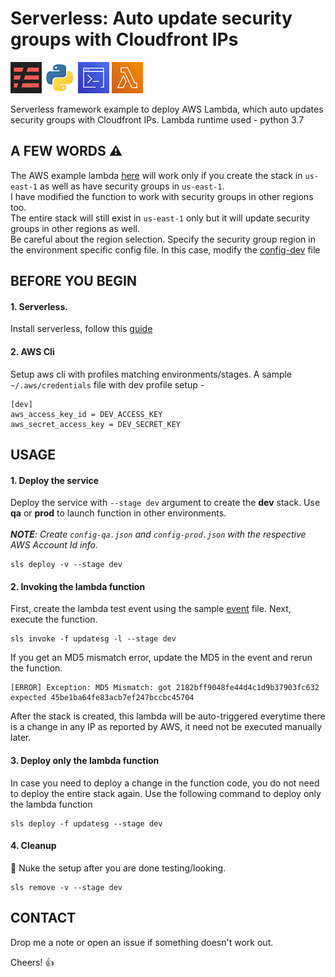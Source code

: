 # Serverless: Auto update security groups with Cloudfront IPs

![servrless](https://github.com/abiydv/ref-docs/blob/master/images/logos/serverless_small.png)
![py](https://github.com/abiydv/ref-docs/blob/master/images/logos/python_small.png)
![cli](https://github.com/abiydv/ref-docs/blob/master/images/logos/aws-cli_small.png)
![aws-lambda](https://github.com/abiydv/ref-docs/blob/master/images/logos/aws-lambda_small.png)

Serverless framework example to deploy AWS Lambda, which auto updates security groups with Cloudfront IPs. Lambda runtime used - python 3.7

## A FEW WORDS :warning:
The AWS example lambda [here](https://github.com/aws-samples/aws-cloudfront-samples/tree/master/update_security_groups_lambda) will work only if you create the stack in `us-east-1` as well as have security groups in `us-east-1`.  
I have modified the function to work with security groups in other regions too.  
The entire stack will still exist in `us-east-1` only but it will update security groups in other regions as well.  
Be careful about the region selection. Specify the security group region in the environment specific config file. In this case, modify the [config-dev](./config-dev.json) file

## BEFORE YOU BEGIN
#### 1. Serverless. 
Install serverless, follow this [guide](https://serverless.com/framework/docs/providers/aws/guide/installation/)
  
#### 2. AWS Cli
Setup aws cli with profiles matching environments/stages. A sample `~/.aws/credentials` file with dev profile setup - 
```
[dev]
aws_access_key_id = DEV_ACCESS_KEY
aws_secret_access_key = DEV_SECRET_KEY
```

## USAGE
#### 1. Deploy the service 
Deploy the service with `--stage dev` argument to create the **dev** stack. Use **qa** or **prod** to launch function in other environments. <br><br>
***NOTE**: Create `config-qa.json` and `config-prod.json` with the respective AWS Account Id info.*
```
sls deploy -v --stage dev
```
#### 2. Invoking the lambda function
First, create the lambda test event using the sample [event](./event.json) file. Next, execute the function. 
```
sls invoke -f updatesg -l --stage dev
```

If you get an MD5 mismatch error, update the MD5 in the event and rerun the function. 
```
[ERROR] Exception: MD5 Mismatch: got 2182bff9048fe44d4c1d9b37903fc632 expected 45be1ba64fe83acb7ef247bccbc45704
```

After the stack is created, this lambda will be auto-triggered everytime there is a change in any IP as reported by AWS, it need not be executed manually later.

#### 3. Deploy only the lambda function
In case you need to deploy a change in the function code, you do not need to deploy the entire stack again. Use the following command to deploy only the lambda function
```
sls deploy -f updatesg --stage dev
```

#### 4. Cleanup
:rocket: Nuke the setup after you are done testing/looking.
```
sls remove -v --stage dev
```

## CONTACT
Drop me a note or open an issue if something doesn't work out.

Cheers! :thumbsup:
